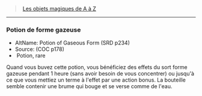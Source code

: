 ﻿---
!MagicItem
Type: Potion
Rarity: rare
Id: magicitems_az_hd.md#potion-de-forme-gazeuse
ParentLink: magicitems_az_hd.md#les-objets-magiques-de-a-à-z
Name: Potion de forme gazeuse
ParentName: Les objets magiques de A à Z
NameLevel: 3
AltName: Potion of Gaseous Form (SRD p234)
Source: (COC p178)
Attributes:
  Name: Potion de forme gazeuse
  Markdown: >+
    ### <!--Name-->Potion de forme gazeuse<!--/Name-->


    - AltName: <!--AltName-->Potion of Gaseous Form (SRD p234)<!--/AltName-->

    - Source: <!--Source-->(COC p178)<!--/Source-->

    -  <!--Type-->Potion<!--/Type-->, <!--Rarity-->rare<!--/Rarity-->


    Quand vous buvez cette potion, vous bénéficiez des effets du sort forme gazeuse pendant 1 heure (sans avoir besoin de vous concentrer) ou jusqu'à ce que vous mettiez un terme à l'effet par une action bonus. La bouteille semble contenir une brume qui bouge et se verse comme de l'eau.

  AltName: Potion of Gaseous Form (SRD p234)
  Source: (COC p178)
  Type: Potion
  Rarity: rare
AttributesDictionary: >+
  Name: Potion de forme gazeuse

  Markdown: >+

    ### <!--Name-->Potion de forme gazeuse<!--/Name-->





    - AltName: <!--AltName-->Potion of Gaseous Form (SRD p234)<!--/AltName-->



    - Source: <!--Source-->(COC p178)<!--/Source-->



    -  <!--Type-->Potion<!--/Type-->, <!--Rarity-->rare<!--/Rarity-->





    Quand vous buvez cette potion, vous bénéficiez des effets du sort forme gazeuse pendant 1 heure (sans avoir besoin de vous concentrer) ou jusqu'à ce que vous mettiez un terme à l'effet par une action bonus. La bouteille semble contenir une brume qui bouge et se verse comme de l'eau.



  AltName: Potion of Gaseous Form (SRD p234)

  Source: (COC p178)

  Type: Potion

  Rarity: rare

---
> [Les objets magiques de A à Z](hd_magicitems_az_les_objets_magiques_de_a_a_z.md)

---

### Potion de forme gazeuse

- AltName: Potion of Gaseous Form (SRD p234)
- Source: (COC p178)
-  Potion, rare

Quand vous buvez cette potion, vous bénéficiez des effets du sort forme gazeuse pendant 1 heure (sans avoir besoin de vous concentrer) ou jusqu'à ce que vous mettiez un terme à l'effet par une action bonus. La bouteille semble contenir une brume qui bouge et se verse comme de l'eau.

